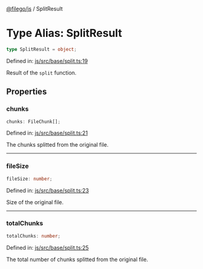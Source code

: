 [@filego/js](../README.md) / SplitResult

# Type Alias: SplitResult

```ts
type SplitResult = object;
```

Defined in: [js/src/base/split.ts:19](https://github.com/alpheus-day/filego.js/blob/0b6198ac40a1ab78f90e02a6ab2598047e19ad06/packages/js/src/base/split.ts#L19)

Result of the `split` function.

## Properties

### chunks

```ts
chunks: FileChunk[];
```

Defined in: [js/src/base/split.ts:21](https://github.com/alpheus-day/filego.js/blob/0b6198ac40a1ab78f90e02a6ab2598047e19ad06/packages/js/src/base/split.ts#L21)

The chunks splitted from the original file.

***

### fileSize

```ts
fileSize: number;
```

Defined in: [js/src/base/split.ts:23](https://github.com/alpheus-day/filego.js/blob/0b6198ac40a1ab78f90e02a6ab2598047e19ad06/packages/js/src/base/split.ts#L23)

Size of the original file.

***

### totalChunks

```ts
totalChunks: number;
```

Defined in: [js/src/base/split.ts:25](https://github.com/alpheus-day/filego.js/blob/0b6198ac40a1ab78f90e02a6ab2598047e19ad06/packages/js/src/base/split.ts#L25)

The total number of chunks splitted from the original file.
